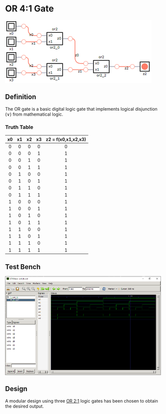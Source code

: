 # OR 4:1 Gate

![or4 synthesis](./synthesis.png "OR 4:1 Synthesis")

## Definition
The OR gate is a basic digital logic gate that implements logical disjunction (∨) from mathematical logic. 

### Truth Table
|x0 | x1 | x2 | x3 |z2 = f(x0,x1,x2,x3)|
|:---:|:---:|:---:|:---:|:---:|
|0| 0| 0| 0| 0|
|0| 0| 0| 1| 1|
|0| 0| 1| 0| 1|
|0| 0| 1| 1| 1|
|0| 1| 0| 0| 1|
|0| 1| 0| 1| 1|
|0| 1| 1| 0| 1|
|0| 1| 1| 1| 1|
|1| 0| 0| 0| 1|
|1| 0| 0| 1| 1|
|1| 0| 1| 0| 1|
|1| 0| 1| 1| 1|
|1| 1| 0| 0| 1|
|1| 1| 0| 1| 1|
|1| 1| 1| 0| 1|
|1| 1| 1| 1| 1|

## Test Bench
![or4 tb](./or4_tb.png "OR 4:1 Test Bench")

## Design
A modular design using three [OR 2:1](../or2/README.md) logic gates has been chosen to obtain the desired output.